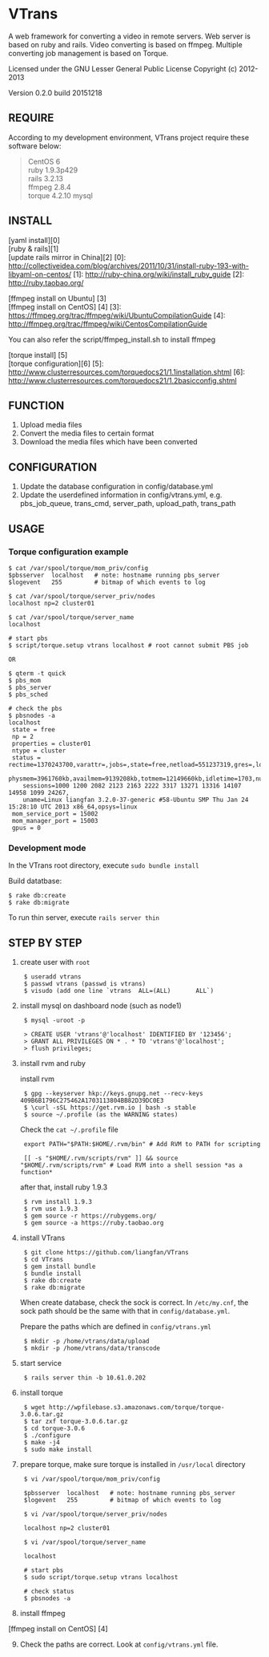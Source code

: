 VTrans
==

A web framework for converting a video in remote servers. Web server is based on ruby and rails. Video converting is based on ffmpeg. Multiple converting job management is based on Torque.

Licensed under the GNU Lesser General Public License Copyright (c) 2012-2013

Version 0.2.0 build 20151218

REQUIRE
--

According to my development environment, VTrans project require these software below:

> CentOS 6  
> ruby 1.9.3p429  
> rails 3.2.13  
> ffmpeg 2.8.4  
> torque 4.2.10 
> mysql  

INSTALL
--

[yaml install][0]  
[ruby & rails][1]  
[update rails mirror in China][2]
[0]: http://collectiveidea.com/blog/archives/2011/10/31/install-ruby-193-with-libyaml-on-centos/
[1]: http://ruby-china.org/wiki/install_ruby_guide
[2]: http://ruby.taobao.org/

[ffmpeg install on Ubuntu] [3]  
[ffmpeg install on CentOS] [4]
[3]: https://ffmpeg.org/trac/ffmpeg/wiki/UbuntuCompilationGuide
[4]: http://ffmpeg.org/trac/ffmpeg/wiki/CentosCompilationGuide

You can also refer the script/ffmpeg_install.sh to install ffmpeg

[torque install] [5]  
[torque configuration][6]
[5]: http://www.clusterresources.com/torquedocs21/1.1installation.shtml
[6]: http://www.clusterresources.com/torquedocs21/1.2basicconfig.shtml

FUNCTION
--

1. Upload media files
2. Convert the media files to certain format
3. Download the media files which have been converted

CONFIGURATION
--

1. Update the database configuration in config/database.yml
2. Update the userdefined information in config/vtrans.yml, e.g. pbs_job_queue, trans_cmd, server_path, upload_path, trans_path

USAGE
--

### Torque configuration example

    $ cat /var/spool/torque/mom_priv/config
    $pbsserver  localhost   # note: hostname running pbs_server
    $logevent   255         # bitmap of which events to log

    $ cat /var/spool/torque/server_priv/nodes
    localhost np=2 cluster01
    
    $ cat /var/spool/torque/server_name
    localhost

    # start pbs
    $ script/torque.setup vtrans localhost # root cannot submit PBS job

    OR 

    $ qterm -t quick
    $ pbs_mom
    $ pbs_server
    $ pbs_sched

    # check the pbs
    $ pbsnodes -a
    localhost
     state = free
     np = 2
     properties = cluster01
     ntype = cluster
     status = rectime=1370243700,varattr=,jobs=,state=free,netload=551237319,gres=,loadave=0.43,ncpus=4,
        physmem=3961760kb,availmem=9139208kb,totmem=12149660kb,idletime=1703,nusers=4,nsessions=13,
        sessions=1000 1200 2082 2123 2163 2222 3317 13271 13316 14107 14958 1099 24267,
        uname=Linux liangfan 3.2.0-37-generic #58-Ubuntu SMP Thu Jan 24 15:28:10 UTC 2013 x86_64,opsys=linux
     mom_service_port = 15002
     mom_manager_port = 15003
     gpus = 0    


### Development mode

In the VTrans root directory, execute `sudo bundle install`
 
Build datatbase: 

    $ rake db:create
    $ rake db:migrate
              
To run thin server, execute `rails server thin`

STEP BY STEP
--

1. create user with `root`
    
        $ useradd vtrans
        $ passwd vtrans (passwd is vtrans)
        $ visudo (add one line `vtrans  ALL=(ALL)       ALL`)

2. install mysql on dashboard node (such as node1)

        $ mysql -uroot -p
        
        > CREATE USER 'vtrans'@'localhost' IDENTIFIED BY '123456';
        > GRANT ALL PRIVILEGES ON * . * TO 'vtrans'@'localhost';
        > flush privileges;

3. install rvm and ruby 

    install rvm

        $ gpg --keyserver hkp://keys.gnupg.net --recv-keys 409B6B1796C275462A1703113804BB82D39DC0E3
        $ \curl -sSL https://get.rvm.io | bash -s stable
        $ source ~/.profile (as the WARNING states)

    Check the `cat ~/.profile` file

        export PATH="$PATH:$HOME/.rvm/bin" # Add RVM to PATH for scripting

        [[ -s "$HOME/.rvm/scripts/rvm" ]] && source "$HOME/.rvm/scripts/rvm" # Load RVM into a shell session *as a function*

    after that, install ruby 1.9.3 

        $ rvm install 1.9.3
        $ rvm use 1.9.3
        $ gem source -r https://rubygems.org/
        $ gem source -a https://ruby.taobao.org

4. install VTrans

        $ git clone https://github.com/liangfan/VTrans
        $ cd VTrans
        $ gem install bundle
        $ bundle install
        $ rake db:create 
        $ rake db:migrate

    When create database, check the sock is correct. In `/etc/my.cnf`, 
    the sock path should be the same with that in `config/database.yml`.

    Prepare the paths which are defined in `config/vtrans.yml`

        $ mkdir -p /home/vtrans/data/upload
        $ mkdir -p /home/vtrans/data/transcode

5. start service 

        $ rails server thin -b 10.61.0.202 

6. install torque

        $ wget http://wpfilebase.s3.amazonaws.com/torque/torque-3.0.6.tar.gz
        $ tar zxf torque-3.0.6.tar.gz
        $ cd torque-3.0.6
        $ ./configure
        $ make -j4 
        $ sudo make install

7. prepare torque, make sure torque is installed in `/usr/local` directory

        $ vi /var/spool/torque/mom_priv/config

        $pbsserver  localhost   # note: hostname running pbs_server
        $logevent   255         # bitmap of which events to log

        $ vi /var/spool/torque/server_priv/nodes

        localhost np=2 cluster01
        
        $ vi /var/spool/torque/server_name

        localhost

        # start pbs
        $ sudo script/torque.setup vtrans localhost

        # check status
        $ pbsnodes -a

8. install ffmpeg

[ffmpeg install on CentOS] [4]

9. Check the paths are correct. Look at `config/vtrans.yml` file.
